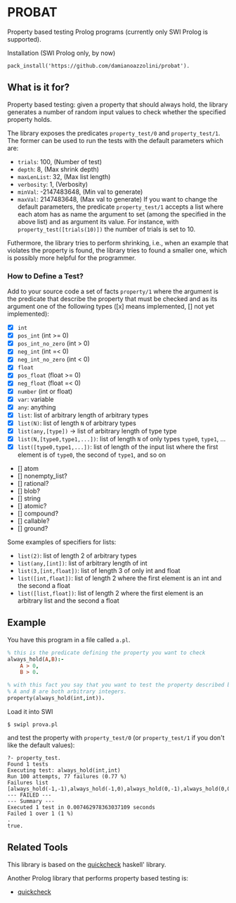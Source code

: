 # PROBAT
Property based testing Prolog programs (currently only SWI Prolog is supported).

Installation (SWI Prolog only, by now)
```
pack_install('https://github.com/damianoazzolini/probat').
```

## What is it for?
Property based testing: given a property that should always hold, the library generates a number of random input values to check whether the specified property holds.

The library exposes the predicates `property_test/0` and `property_test/1`.
The former can be used to run the tests with the default parameters which are:
- `trials`: 100, (Number of test)
- `depth`: 8, (Max shrink depth)
- `maxLenList`: 32, (Max list length)
- `verbosity`: 1, (Verbosity)
- `minVal`: -2147483648, (Min val to generate)
- `maxVal`: 2147483648, (Max val to generate)
If you want to change the default parameters, the predicate `property_test/1` accepts a list where each atom has as name the argument to set (among the specified in the above list) and as argument its value.
For instance, with `property_test([trials(10)])` the number of trials is set to 10.

Futhermore, the library tries to perform shrinking, i.e., when an example that violates the property is found, the library tries to found a smaller one, which is possibly more helpful for the programmer.

### How to Define a Test?
Add to your source code a set of facts `property/1` where the argument is the predicate that describe the property that must be checked and as its argument one of the following types ([x] means implemented, [] not yet implemented):
- [x] `int`
- [x] `pos_int` (int >= 0)
- [x] `pos_int_no_zero` (int > 0)
- [x] `neg_int` (int =< 0)
- [x] `neg_int_no_zero` (int < 0)
- [x] `float`
- [x] `pos_float` (float >= 0)
- [x] `neg_float` (float =< 0)
- [x] `number` (int or float)
- [x] `var`: variable
- [x] `any`: anything
- [x] `list`: list of arbitrary length of arbitrary types
- [x] `list(N)`: list of length `N` of arbitrary types
- [x] `list(any,[type])` -> list of arbitrary length of type type
- [x] `list(N,[type0,type1,...])`: list of length `N` of only types `type0`, `type1`, ...
- [x] `list([type0,type1,...])`: list of length of the input list where the first element is of `type0`, the second of `type1`, and so on
- [] atom
- [] nonempty_list?
- [] rational?
- [] blob?
- [] string
- [] atomic?
- [] compound?
- [] callable?
- [] ground?

Some examples of specifiers for lists:
- `list(2)`: list of length 2 of arbitrary types
- `list(any,[int])`: list of arbitrary length of int
- `list(3,[int,float])`: list of length 3 of only int and float
- `list([int,float])`: list of length 2 where the first element is an int and the second a float
- `list([list,float])`: list of length 2 where the first element is an arbitrary list and the second a float

## Example
You have this program in a file called `a.pl`.
```Prolog
% this is the predicate defining the property you want to check
always_hold(A,B):-
    A > 0,
    B > 0.

% with this fact you say that you want to test the property described by always_hold(A,B) when
% A and B are both arbitrary integers.
property(always_hold(int,int)).
```
Load it into SWI 
```
$ swipl prova.pl 
```
and test the property with `property_test/0` (or `property_test/1` if you don't like the default values):
```
?- property_test.
Found 1 tests
Executing test: always_hold(int,int)
Run 100 attempts, 77 failures (0.77 %)
Failures list [always_hold(-1,-1),always_hold(-1,0),always_hold(0,-1),always_hold(0,0)]
--- FAILED ---
--- Summary ---
Executed 1 test in 0.007462978363037109 seconds
Failed 1 over 1 (1 %)
.
true.
```

## Related Tools
This library is based on the [quickcheck](https://hackage.haskell.org/package/QuickCheck) haskell' library.

Another Prolog library that performs property based testing is:
- [quickcheck](https://github.com/nicoabie/quickcheck)